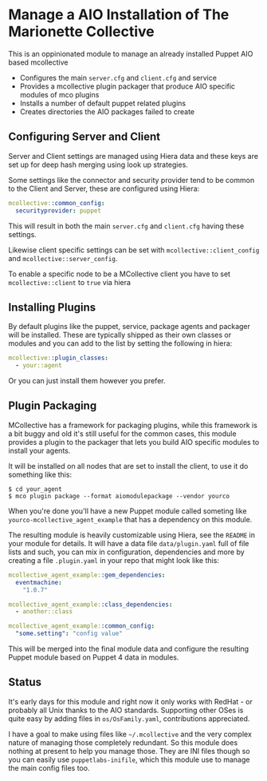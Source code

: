 Manage a AIO Installation of The Marionette Collective
======================================================

This is an oppinionated module to manage an already installed Puppet AIO based mcollective

  * Configures the main `server.cfg` and `client.cfg` and service
  * Provides a mcollective plugin packager that produce AIO specific modules of mco plugins
  * Installs a number of default puppet related plugins
  * Creates directories the AIO packages failed to create

Configuring Server and Client
-----------------------------

Server and Client settings are managed using Hiera data and these keys are set up for deep
hash merging using look up strategies.

Some settings like the connector and security provider tend to be common to the Client and
Server, these are configured using Hiera:

```yaml
mcollective::common_config:
  securityprovider: puppet
```

This will result in both the main `server.cfg` and `client.cfg` having these settings.

Likewise client specific settings can be set with `mcollective::client_config` and
`mcollective::server_config`.

To enable a specific node to be a MCollective client you have to set `mcollective::client`
to `true` via hiera

Installing Plugins
------------------

By default plugins like the puppet, service, package agents and packager will be installed.
These are typically shipped as their own classes or modules and you can add to the list by
setting the following in hiera:

```yaml
mcollective::plugin_classes:
  - your::agent
```

Or you can just install them however you prefer.

Plugin Packaging
----------------

MCollective has a framework for packaging plugins, while this framework is a bit buggy
and old it's still useful for the common cases, this module provides a plugin to the
packager that lets you build AIO specific modules to install your agents.

It will be installed on all nodes that are set to install the client, to use it do something
like this:

```
$ cd your_agent
$ mco plugin package --format aiomodulepackage --vendor yourco
```

When you're done you'll have a new Puppet module called someting like `yourco-mcollective_agent_example`
that has a dependency on this module.

The resulting module is heavily customizable using Hiera, see the `README` in your module for details.
It will have a data file `data/plugin.yaml` full of file lists and such, you can mix in configuration,
dependencies and more by creating a file `.plugin.yaml` in your repo that might look like this:

```yaml
mcollective_agent_example::gem_dependencies:
  eventmachine:
    "1.0.7"

mcollective_agent_example::class_dependencies:
  - another::class

mcollective_agent_example::common_config:
  "some.setting": "config value"
```

This will be merged into the final module data and configure the resulting Puppet module based on
Puppet 4 data in modules.

Status
------

It's early days for this module and right now it only works with RedHat - or probably all Unix thanks
to the AIO standards.  Supporting other OSes is quite easy by adding files in `os/OsFamily.yaml`,
contributions appreciated.

I have a goal to make using files like `~/.mcollective` and the very complex nature of managing
those completely redundant.  So this module does nothing at present to help you manage those.  They
are INI files though so you can easily use `puppetlabs-inifile`, which this module use to manage the
main config files too.
